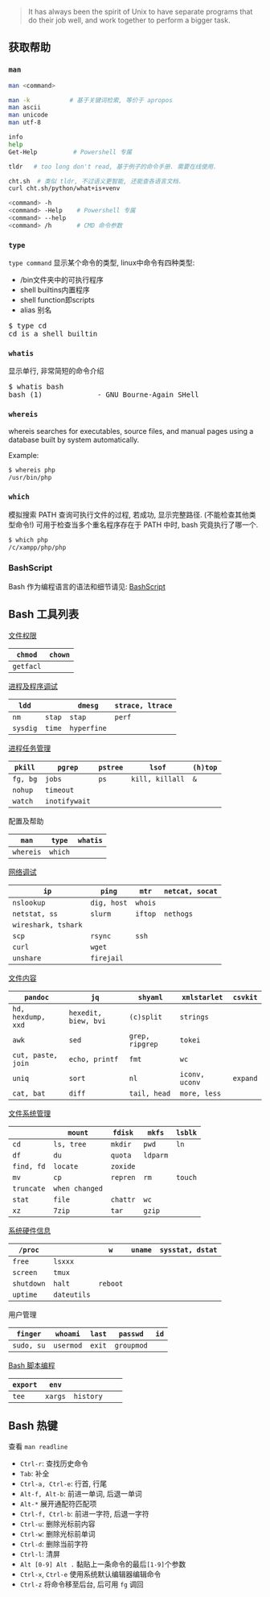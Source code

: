 > It has always been the spirit of Unix to have separate programs 
> that do their job well, and work together to perform a bigger task.

## 获取帮助

### `man`

```sh
man <command>

man -k           # 基于关键词检索, 等价于 apropos
man ascii
man unicode 
man utf-8

info
help
Get-Help          # Powershell 专属

tldr   # too long don't read, 基于例子的命令手册. 需要在线使用.

cht.sh  # 类似 tldr, 不过语义更智能, 还能查各语言文档. 
curl cht.sh/python/what+is+venv 

<command> -h
<command> -Help    # Powershell 专属
<command> --help
<command> /h       # CMD 命令参数
```

### `type`

`type command` 显示某个命令的类型, linux中命令有四种类型:
- /bin文件夹中的可执行程序
- shell builtins内置程序
- shell function即scripts
- alias 别名

<pre>
$ type cd
cd is a shell builtin
</pre>

### `whatis`

显示单行, 非常简短的命令介绍

<pre>
$ whatis bash
bash (1)             - GNU Bourne-Again SHell
</pre>

### `whereis`

whereis searches for executables, source files, and manual pages using a database built by system automatically.

Example:

```bash
$ whereis php
/usr/bin/php
```

### `which`

模拟搜索 PATH 查询可执行文件的过程, 若成功, 显示完整路径. (不能检查其他类型命令!) 可用于检查当多个重名程序存在于 PATH 中时, bash 究竟执行了哪一个.

```bash
$ which php
/c/xampp/php/php
```

### BashScript

Bash 作为编程语言的语法和细节请见: [BashScript](BashScript/ReadMe.md)

## Bash 工具列表

[文件权限](文件权限.md)

| `chmod` | `chown` |
| ------- | ------- |
| `getfacl`        |         |

[进程及程序调试](进程及程序调试.md)

| `ldd`    |  | `dmesg` | `strace, ltrace` |
| -------- | ------ | ------- | ---------------- |
| `nm`     | `stap` | `stap`  | `perf`           |
| `sysdig` | `time` | `hyperfine`        |                  |

[进程任务管理](进程任务管理.md)

| `pkill`  | `pgrep`   | `pstree` | `lsof`          | `(h)top`    |
| -------- | --------- | -------- | --------------- | --- |
| `fg, bg` | `jobs`    | `ps`     | `kill, killall` | `&` |
| `nohup`  | `timeout` |     |                 |     |
| `watch`  | `inotifywait`          |          |                 |     |

配置及帮助

| `man`     | `type`  | `whatis` |
| --------- | ------- | -------- |
| `whereis` | `which` |          |

[网络调试](网络调试.md)

| `ip`                | `ping`      | `mtr`   | `netcat, socat` |
| ------------------- | ----------- | ------- | --------------- |
| `nslookup`          | `dig, host` | `whois` |                 |
| `netstat, ss`           | `slurm`        | `iftop` | `nethogs`                |
| `wireshark, tshark` |             |         |                 |
| `scp`               | `rsync`     | `ssh`   |                 |
| `curl`              | `wget`      |         |                 |
| `unshare`           | `firejail`  |         |                 |

[文件内容](文件内容.md)

| `pandoc`           | `jq`                 | `shyaml`        | `xmlstarlet`   | `csvkit` |
| ------------------ | -------------------- | --------------- | -------------- | -------- |
| `hd, hexdump, xxd` | `hexedit, biew, bvi` | `(c)split`      | `strings`      |          |
| `awk`              | `sed`                | `grep, ripgrep` | `tokei`               |          |
| `cut, paste, join` | `echo, printf`       | `fmt`           |  `wc`             |          |
| `uniq`             | `sort`               | `nl`            | `iconv, uconv` | `expand` |
| `cat, bat`         | `diff`               | `tail, head`    | `more, less`   |          |

[文件系统管理](文件系统管理.md)

|            | `mount`        | `fdisk`  | `mkfs`   | `lsblk` |
| ---------- | -------------- | -------- | -------- | ------- |
| `cd`       | `ls, tree`     | `mkdir`  | `pwd`    | `ln`    |
| `df`       | `du`           | `quota`  | `ldparm` |         |
| `find, fd`     | `locate`       |  `zoxide`        |          |         |
| `mv`       | `cp`           | `repren` | `rm`     | `touch` |
| `truncate` | `when changed` |          |          |         |
| `stat`     | `file`         | `chattr` | `wc`     |         |
| `xz`       | `7zip`         | `tar`    | `gzip`         |         |

[系统硬件信息](系统硬件信息.md)

| `/proc`    | | `w`      | `uname` | `sysstat, dstat` |
| ---------- | -------- | -------- | ------- | ---------------- |
| `free`     | `lsxxx`  |          |         |                  |
| `screen`   | `tmux`   |          |         |                  |
| `shutdown` | `halt`   | `reboot` |         |                  |
| `uptime`   | `dateutils`         |          |         |                  |

用户管理

| `finger`   | `whoami`  | `last` | `passwd` | `id` |
| ---------- | --------- | ------ | -------- | ---- |
| `sudo, su` | `usermod` | `exit` | `groupmod`         |      |

[Bash 脚本编程](BashScript/变量.md)

| `export` | `env`   |     |     |     |
| -------- | ------- | --- | --- | --- |
| `tee`    | `xargs` | `history`    |     |     |

## Bash 热键

查看 `man readline`

- `Ctrl-r`: 查找历史命令
- `Tab`: 补全
- `Ctrl-a, Ctrl-e`: 行首, 行尾
- `Alt-f, Alt-b`: 前进一单词, 后退一单词
- `Alt-*` 展开通配符匹配项
- `Ctrl-f, Ctrl-b`: 前进一字符, 后退一字符
- `Ctrl-u`: 删除光标前内容
- `Ctrl-w`: 删除光标前单词
- `Ctrl-d`: 删除当前字符
- `Ctrl-l`: 清屏
- `Alt [0-9] Alt .` 黏贴上一条命令的最后`[1-9]`个参数
- `Ctrl-x`, `Ctrl-e` 使用系统默认编辑器编辑命令
- `Ctrl-z` 将命令移至后台, 后可用 `fg` 调回
